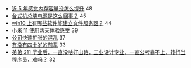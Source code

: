 - [近 5 年感觉内存容量没怎么提升](https://www.v2ex.com/t/743337) 48
- [台式机总烧电源是这么回事？](https://www.v2ex.com/t/743336) 45
- [win10 上有哪些软件能建立文件服务器？](https://www.v2ex.com/t/743247) 44
- [小米 11 使用两天体验感受](https://www.v2ex.com/t/743257) 39
- [公司快速扩张的混乱](https://www.v2ex.com/t/743238) 37
- [有没有四十岁的前辈](https://www.v2ex.com/t/743242) 33
- [弟弟 211 毕业后，一直没啥好出路，工业设计专业，一直公考靠不上，转行当程序员，难吗？](https://www.v2ex.com/t/743322) 32